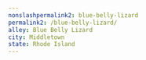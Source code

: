 ```yaml
---
﻿nonslashpermalink2: blue-belly-lizard
permalink2: /blue-belly-lizard/
alley: Blue Belly Lizard
city: Middletown
state: Rhode Island
---
```

